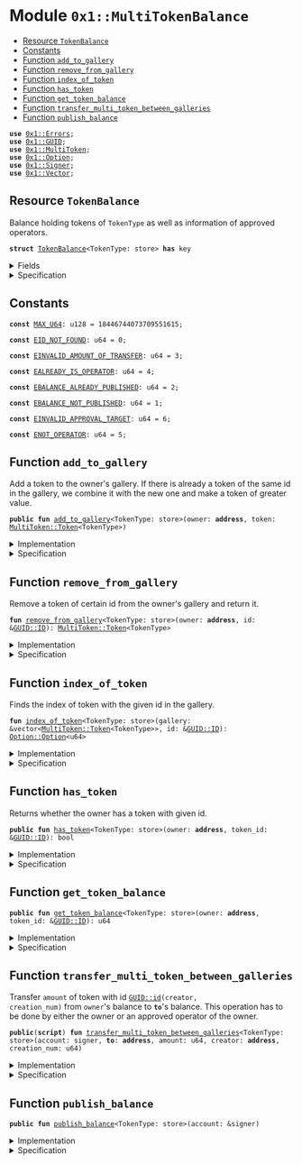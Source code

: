 
<a name="0x1_MultiTokenBalance"></a>

# Module `0x1::MultiTokenBalance`



-  [Resource `TokenBalance`](#0x1_MultiTokenBalance_TokenBalance)
-  [Constants](#@Constants_0)
-  [Function `add_to_gallery`](#0x1_MultiTokenBalance_add_to_gallery)
-  [Function `remove_from_gallery`](#0x1_MultiTokenBalance_remove_from_gallery)
-  [Function `index_of_token`](#0x1_MultiTokenBalance_index_of_token)
-  [Function `has_token`](#0x1_MultiTokenBalance_has_token)
-  [Function `get_token_balance`](#0x1_MultiTokenBalance_get_token_balance)
-  [Function `transfer_multi_token_between_galleries`](#0x1_MultiTokenBalance_transfer_multi_token_between_galleries)
-  [Function `publish_balance`](#0x1_MultiTokenBalance_publish_balance)


<pre><code><b>use</b> <a href="../../../../../../../experimental/releases/artifacts/current/build/MoveStdlib/docs/Errors.md#0x1_Errors">0x1::Errors</a>;
<b>use</b> <a href="../../../../../../../experimental/releases/artifacts/current/build/MoveStdlib/docs/GUID.md#0x1_GUID">0x1::GUID</a>;
<b>use</b> <a href="MultiToken.md#0x1_MultiToken">0x1::MultiToken</a>;
<b>use</b> <a href="../../../../../../../experimental/releases/artifacts/current/build/MoveStdlib/docs/Option.md#0x1_Option">0x1::Option</a>;
<b>use</b> <a href="../../../../../../../experimental/releases/artifacts/current/build/MoveStdlib/docs/Signer.md#0x1_Signer">0x1::Signer</a>;
<b>use</b> <a href="../../../../../../../experimental/releases/artifacts/current/build/MoveStdlib/docs/Vector.md#0x1_Vector">0x1::Vector</a>;
</code></pre>



<a name="0x1_MultiTokenBalance_TokenBalance"></a>

## Resource `TokenBalance`

Balance holding tokens of <code>TokenType</code> as well as information of approved operators.


<pre><code><b>struct</b> <a href="MultiTokenBalance.md#0x1_MultiTokenBalance_TokenBalance">TokenBalance</a>&lt;TokenType: store&gt; <b>has</b> key
</code></pre>



<details>
<summary>Fields</summary>


<dl>
<dt>
<code>gallery: vector&lt;<a href="MultiToken.md#0x1_MultiToken_Token">MultiToken::Token</a>&lt;TokenType&gt;&gt;</code>
</dt>
<dd>
 Gallery full of multi tokens owned by this balance
</dd>
</dl>


</details>

<details>
<summary>Specification</summary>



<pre><code><b>invariant</b> <b>forall</b> i1 in range(gallery), i2 in range(gallery) <b>where</b> gallery[i1].id == gallery[i2].id:
i1 == i2;
</code></pre>




<a name="0x1_MultiTokenBalance_get_token_balance_gallery"></a>


<pre><code><b>fun</b> <a href="MultiTokenBalance.md#0x1_MultiTokenBalance_get_token_balance_gallery">get_token_balance_gallery</a>&lt;TokenType&gt;(addr: <b>address</b>): vector&lt;Token&lt;TokenType&gt;&gt;{
   <b>global</b>&lt;<a href="MultiTokenBalance.md#0x1_MultiTokenBalance_TokenBalance">TokenBalance</a>&lt;TokenType&gt;&gt;(addr).gallery
}
</code></pre>




<a name="0x1_MultiTokenBalance_is_in_gallery"></a>


<pre><code><b>fun</b> <a href="MultiTokenBalance.md#0x1_MultiTokenBalance_is_in_gallery">is_in_gallery</a>&lt;TokenType&gt;(gallery: vector&lt;Token&lt;TokenType&gt;&gt;, token_id: <a href="../../../../../../../experimental/releases/artifacts/current/build/MoveStdlib/docs/GUID.md#0x1_GUID_ID">GUID::ID</a>): bool {
   <b>exists</b> i in range(gallery): gallery[i].id == token_id
}
</code></pre>




<a name="0x1_MultiTokenBalance_find_token_index_by_id"></a>


<pre><code><b>fun</b> <a href="MultiTokenBalance.md#0x1_MultiTokenBalance_find_token_index_by_id">find_token_index_by_id</a>&lt;TokenType&gt;(gallery: vector&lt;Token&lt;TokenType&gt;&gt;, id: <a href="../../../../../../../experimental/releases/artifacts/current/build/MoveStdlib/docs/GUID.md#0x1_GUID_ID">GUID::ID</a>): u64 {
   <b>choose</b> i in range(gallery) <b>where</b> gallery[i].id == id
}
</code></pre>



</details>

<a name="@Constants_0"></a>

## Constants


<a name="0x1_MultiTokenBalance_MAX_U64"></a>



<pre><code><b>const</b> <a href="MultiTokenBalance.md#0x1_MultiTokenBalance_MAX_U64">MAX_U64</a>: u128 = 18446744073709551615;
</code></pre>



<a name="0x1_MultiTokenBalance_EID_NOT_FOUND"></a>



<pre><code><b>const</b> <a href="MultiTokenBalance.md#0x1_MultiTokenBalance_EID_NOT_FOUND">EID_NOT_FOUND</a>: u64 = 0;
</code></pre>



<a name="0x1_MultiTokenBalance_EINVALID_AMOUNT_OF_TRANSFER"></a>



<pre><code><b>const</b> <a href="MultiTokenBalance.md#0x1_MultiTokenBalance_EINVALID_AMOUNT_OF_TRANSFER">EINVALID_AMOUNT_OF_TRANSFER</a>: u64 = 3;
</code></pre>



<a name="0x1_MultiTokenBalance_EALREADY_IS_OPERATOR"></a>



<pre><code><b>const</b> <a href="MultiTokenBalance.md#0x1_MultiTokenBalance_EALREADY_IS_OPERATOR">EALREADY_IS_OPERATOR</a>: u64 = 4;
</code></pre>



<a name="0x1_MultiTokenBalance_EBALANCE_ALREADY_PUBLISHED"></a>



<pre><code><b>const</b> <a href="MultiTokenBalance.md#0x1_MultiTokenBalance_EBALANCE_ALREADY_PUBLISHED">EBALANCE_ALREADY_PUBLISHED</a>: u64 = 2;
</code></pre>



<a name="0x1_MultiTokenBalance_EBALANCE_NOT_PUBLISHED"></a>



<pre><code><b>const</b> <a href="MultiTokenBalance.md#0x1_MultiTokenBalance_EBALANCE_NOT_PUBLISHED">EBALANCE_NOT_PUBLISHED</a>: u64 = 1;
</code></pre>



<a name="0x1_MultiTokenBalance_EINVALID_APPROVAL_TARGET"></a>



<pre><code><b>const</b> <a href="MultiTokenBalance.md#0x1_MultiTokenBalance_EINVALID_APPROVAL_TARGET">EINVALID_APPROVAL_TARGET</a>: u64 = 6;
</code></pre>



<a name="0x1_MultiTokenBalance_ENOT_OPERATOR"></a>



<pre><code><b>const</b> <a href="MultiTokenBalance.md#0x1_MultiTokenBalance_ENOT_OPERATOR">ENOT_OPERATOR</a>: u64 = 5;
</code></pre>



<a name="0x1_MultiTokenBalance_add_to_gallery"></a>

## Function `add_to_gallery`

Add a token to the owner's gallery. If there is already a token of the same id in the
gallery, we combine it with the new one and make a token of greater value.


<pre><code><b>public</b> <b>fun</b> <a href="MultiTokenBalance.md#0x1_MultiTokenBalance_add_to_gallery">add_to_gallery</a>&lt;TokenType: store&gt;(owner: <b>address</b>, token: <a href="MultiToken.md#0x1_MultiToken_Token">MultiToken::Token</a>&lt;TokenType&gt;)
</code></pre>



<details>
<summary>Implementation</summary>


<pre><code><b>public</b> <b>fun</b> <a href="MultiTokenBalance.md#0x1_MultiTokenBalance_add_to_gallery">add_to_gallery</a>&lt;TokenType: store&gt;(owner: <b>address</b>, token: Token&lt;TokenType&gt;)
<b>acquires</b> <a href="MultiTokenBalance.md#0x1_MultiTokenBalance_TokenBalance">TokenBalance</a> {
    <b>assert</b>!(<b>exists</b>&lt;<a href="MultiTokenBalance.md#0x1_MultiTokenBalance_TokenBalance">TokenBalance</a>&lt;TokenType&gt;&gt;(owner), <a href="MultiTokenBalance.md#0x1_MultiTokenBalance_EBALANCE_NOT_PUBLISHED">EBALANCE_NOT_PUBLISHED</a>);
    <b>let</b> id = <a href="MultiToken.md#0x1_MultiToken_id">MultiToken::id</a>&lt;TokenType&gt;(&token);
    <b>if</b> (<a href="MultiTokenBalance.md#0x1_MultiTokenBalance_has_token">has_token</a>&lt;TokenType&gt;(owner, &id)) {
        // If `owner` already <b>has</b> a token <b>with</b> the same id, remove it from the gallery
        // and join it <b>with</b> the new token.
        <b>let</b> original_token = <a href="MultiTokenBalance.md#0x1_MultiTokenBalance_remove_from_gallery">remove_from_gallery</a>&lt;TokenType&gt;(owner, &id);
        <a href="MultiToken.md#0x1_MultiToken_join">MultiToken::join</a>&lt;TokenType&gt;(&<b>mut</b> token, original_token);
    };
    <b>let</b> gallery = &<b>mut</b> <b>borrow_global_mut</b>&lt;<a href="MultiTokenBalance.md#0x1_MultiTokenBalance_TokenBalance">TokenBalance</a>&lt;TokenType&gt;&gt;(owner).gallery;
    <a href="../../../../../../../experimental/releases/artifacts/current/build/MoveStdlib/docs/Vector.md#0x1_Vector_push_back">Vector::push_back</a>(gallery, token);
}
</code></pre>



</details>

<details>
<summary>Specification</summary>



<pre><code><b>let</b> gallery = <a href="MultiTokenBalance.md#0x1_MultiTokenBalance_get_token_balance_gallery">get_token_balance_gallery</a>&lt;TokenType&gt;(owner);
<b>let</b> token_bal = token.balance;
<b>let</b> min_token_idx = <a href="MultiTokenBalance.md#0x1_MultiTokenBalance_find_token_index_by_id">find_token_index_by_id</a>(gallery, token.id);
<b>let</b> balance = gallery[min_token_idx].balance;
<b>let</b> <b>post</b> post_gallery = <a href="MultiTokenBalance.md#0x1_MultiTokenBalance_get_token_balance_gallery">get_token_balance_gallery</a>&lt;TokenType&gt;(owner);
<b>aborts_if</b> !<b>exists</b>&lt;<a href="MultiTokenBalance.md#0x1_MultiTokenBalance_TokenBalance">TokenBalance</a>&lt;TokenType&gt;&gt;(owner);
<b>aborts_if</b> <a href="MultiTokenBalance.md#0x1_MultiTokenBalance_is_in_gallery">is_in_gallery</a>(gallery, token.id) && <a href="MultiTokenBalance.md#0x1_MultiTokenBalance_MAX_U64">MAX_U64</a> - token.balance &lt; balance;
<b>ensures</b> <a href="MultiTokenBalance.md#0x1_MultiTokenBalance_is_in_gallery">is_in_gallery</a>(gallery, token.id) ==&gt; len(gallery) == len(post_gallery);
<b>ensures</b> !<a href="MultiTokenBalance.md#0x1_MultiTokenBalance_is_in_gallery">is_in_gallery</a>(gallery, token.id) ==&gt; len(gallery) + 1 == len(post_gallery);
<b>ensures</b> <a href="MultiTokenBalance.md#0x1_MultiTokenBalance_is_in_gallery">is_in_gallery</a>(gallery, token.id) ==&gt; post_gallery[len(gallery) - 1].balance ==
    token_bal + gallery[min_token_idx].balance;
<b>ensures</b> post_gallery[len(post_gallery) - 1].id == token.id;
</code></pre>



</details>

<a name="0x1_MultiTokenBalance_remove_from_gallery"></a>

## Function `remove_from_gallery`

Remove a token of certain id from the owner's gallery and return it.


<pre><code><b>fun</b> <a href="MultiTokenBalance.md#0x1_MultiTokenBalance_remove_from_gallery">remove_from_gallery</a>&lt;TokenType: store&gt;(owner: <b>address</b>, id: &<a href="../../../../../../../experimental/releases/artifacts/current/build/MoveStdlib/docs/GUID.md#0x1_GUID_ID">GUID::ID</a>): <a href="MultiToken.md#0x1_MultiToken_Token">MultiToken::Token</a>&lt;TokenType&gt;
</code></pre>



<details>
<summary>Implementation</summary>


<pre><code><b>fun</b> <a href="MultiTokenBalance.md#0x1_MultiTokenBalance_remove_from_gallery">remove_from_gallery</a>&lt;TokenType: store&gt;(owner: <b>address</b>, id: &<a href="../../../../../../../experimental/releases/artifacts/current/build/MoveStdlib/docs/GUID.md#0x1_GUID_ID">GUID::ID</a>): Token&lt;TokenType&gt;
<b>acquires</b> <a href="MultiTokenBalance.md#0x1_MultiTokenBalance_TokenBalance">TokenBalance</a> {
    <b>assert</b>!(<b>exists</b>&lt;<a href="MultiTokenBalance.md#0x1_MultiTokenBalance_TokenBalance">TokenBalance</a>&lt;TokenType&gt;&gt;(owner), <a href="MultiTokenBalance.md#0x1_MultiTokenBalance_EBALANCE_NOT_PUBLISHED">EBALANCE_NOT_PUBLISHED</a>);
    <b>let</b> gallery = &<b>mut</b> <b>borrow_global_mut</b>&lt;<a href="MultiTokenBalance.md#0x1_MultiTokenBalance_TokenBalance">TokenBalance</a>&lt;TokenType&gt;&gt;(owner).gallery;
    <b>let</b> index_opt = <a href="MultiTokenBalance.md#0x1_MultiTokenBalance_index_of_token">index_of_token</a>&lt;TokenType&gt;(gallery, id);
    <b>assert</b>!(<a href="../../../../../../../experimental/releases/artifacts/current/build/MoveStdlib/docs/Option.md#0x1_Option_is_some">Option::is_some</a>(&index_opt), <a href="../../../../../../../experimental/releases/artifacts/current/build/MoveStdlib/docs/Errors.md#0x1_Errors_limit_exceeded">Errors::limit_exceeded</a>(<a href="MultiTokenBalance.md#0x1_MultiTokenBalance_EID_NOT_FOUND">EID_NOT_FOUND</a>));
    <a href="../../../../../../../experimental/releases/artifacts/current/build/MoveStdlib/docs/Vector.md#0x1_Vector_remove">Vector::remove</a>(gallery, <a href="../../../../../../../experimental/releases/artifacts/current/build/MoveStdlib/docs/Option.md#0x1_Option_extract">Option::extract</a>(&<b>mut</b> index_opt))
}
</code></pre>



</details>

<details>
<summary>Specification</summary>



<pre><code><b>let</b> gallery = <a href="MultiTokenBalance.md#0x1_MultiTokenBalance_get_token_balance_gallery">get_token_balance_gallery</a>&lt;TokenType&gt;(owner);
<b>aborts_if</b> !<b>exists</b>&lt;<a href="MultiTokenBalance.md#0x1_MultiTokenBalance_TokenBalance">TokenBalance</a>&lt;TokenType&gt;&gt;(owner);
<b>aborts_if</b> !<a href="MultiTokenBalance.md#0x1_MultiTokenBalance_is_in_gallery">is_in_gallery</a>(gallery, id);
<b>ensures</b> !<a href="MultiTokenBalance.md#0x1_MultiTokenBalance_is_in_gallery">is_in_gallery</a>(<a href="MultiTokenBalance.md#0x1_MultiTokenBalance_get_token_balance_gallery">get_token_balance_gallery</a>&lt;TokenType&gt;(owner), id);
</code></pre>



</details>

<a name="0x1_MultiTokenBalance_index_of_token"></a>

## Function `index_of_token`

Finds the index of token with the given id in the gallery.


<pre><code><b>fun</b> <a href="MultiTokenBalance.md#0x1_MultiTokenBalance_index_of_token">index_of_token</a>&lt;TokenType: store&gt;(gallery: &vector&lt;<a href="MultiToken.md#0x1_MultiToken_Token">MultiToken::Token</a>&lt;TokenType&gt;&gt;, id: &<a href="../../../../../../../experimental/releases/artifacts/current/build/MoveStdlib/docs/GUID.md#0x1_GUID_ID">GUID::ID</a>): <a href="../../../../../../../experimental/releases/artifacts/current/build/MoveStdlib/docs/Option.md#0x1_Option_Option">Option::Option</a>&lt;u64&gt;
</code></pre>



<details>
<summary>Implementation</summary>


<pre><code><b>fun</b> <a href="MultiTokenBalance.md#0x1_MultiTokenBalance_index_of_token">index_of_token</a>&lt;TokenType: store&gt;(gallery: &vector&lt;Token&lt;TokenType&gt;&gt;, id: &<a href="../../../../../../../experimental/releases/artifacts/current/build/MoveStdlib/docs/GUID.md#0x1_GUID_ID">GUID::ID</a>): <a href="../../../../../../../experimental/releases/artifacts/current/build/MoveStdlib/docs/Option.md#0x1_Option">Option</a>&lt;u64&gt; {
    <b>let</b> i = 0;
    <b>let</b> len = <a href="../../../../../../../experimental/releases/artifacts/current/build/MoveStdlib/docs/Vector.md#0x1_Vector_length">Vector::length</a>(gallery);
    <b>while</b> ({<b>spec</b> {
        <b>invariant</b> i &gt;= 0;
        <b>invariant</b> i &lt;= len(gallery);
        <b>invariant</b> <b>forall</b> k in 0..i: gallery[k].id != id;
    };(i &lt; len)}) {
        <b>if</b> (<a href="MultiToken.md#0x1_MultiToken_id">MultiToken::id</a>&lt;TokenType&gt;(<a href="../../../../../../../experimental/releases/artifacts/current/build/MoveStdlib/docs/Vector.md#0x1_Vector_borrow">Vector::borrow</a>(gallery, i)) == *id) {
            <b>return</b> <a href="../../../../../../../experimental/releases/artifacts/current/build/MoveStdlib/docs/Option.md#0x1_Option_some">Option::some</a>(i)
        };
        i = i + 1;
    };
    <a href="../../../../../../../experimental/releases/artifacts/current/build/MoveStdlib/docs/Option.md#0x1_Option_none">Option::none</a>()
}
</code></pre>



</details>

<details>
<summary>Specification</summary>



<pre><code><b>let</b> min_token_idx = <b>choose</b> <b>min</b> i in range(gallery) <b>where</b> gallery[i].id == id;
<b>let</b> <b>post</b> res_id = <a href="../../../../../../../experimental/releases/artifacts/current/build/MoveStdlib/docs/Option.md#0x1_Option_borrow">Option::borrow</a>(result);
<b>ensures</b> <a href="MultiTokenBalance.md#0x1_MultiTokenBalance_is_in_gallery">is_in_gallery</a>(gallery, id) &lt;==&gt; (<a href="../../../../../../../experimental/releases/artifacts/current/build/MoveStdlib/docs/Option.md#0x1_Option_is_some">Option::is_some</a>(result) && res_id == min_token_idx);
<b>ensures</b> result ==  Option::spec_none() &lt;==&gt; !<a href="MultiTokenBalance.md#0x1_MultiTokenBalance_is_in_gallery">is_in_gallery</a>(gallery, id);
</code></pre>



</details>

<a name="0x1_MultiTokenBalance_has_token"></a>

## Function `has_token`

Returns whether the owner has a token with given id.


<pre><code><b>public</b> <b>fun</b> <a href="MultiTokenBalance.md#0x1_MultiTokenBalance_has_token">has_token</a>&lt;TokenType: store&gt;(owner: <b>address</b>, token_id: &<a href="../../../../../../../experimental/releases/artifacts/current/build/MoveStdlib/docs/GUID.md#0x1_GUID_ID">GUID::ID</a>): bool
</code></pre>



<details>
<summary>Implementation</summary>


<pre><code><b>public</b> <b>fun</b> <a href="MultiTokenBalance.md#0x1_MultiTokenBalance_has_token">has_token</a>&lt;TokenType: store&gt;(owner: <b>address</b>, token_id: &<a href="../../../../../../../experimental/releases/artifacts/current/build/MoveStdlib/docs/GUID.md#0x1_GUID_ID">GUID::ID</a>): bool <b>acquires</b> <a href="MultiTokenBalance.md#0x1_MultiTokenBalance_TokenBalance">TokenBalance</a> {
    <a href="../../../../../../../experimental/releases/artifacts/current/build/MoveStdlib/docs/Option.md#0x1_Option_is_some">Option::is_some</a>(&<a href="MultiTokenBalance.md#0x1_MultiTokenBalance_index_of_token">index_of_token</a>(&<b>borrow_global</b>&lt;<a href="MultiTokenBalance.md#0x1_MultiTokenBalance_TokenBalance">TokenBalance</a>&lt;TokenType&gt;&gt;(owner).gallery, token_id))
}
</code></pre>



</details>

<details>
<summary>Specification</summary>



<pre><code><b>let</b> gallery = <b>global</b>&lt;<a href="MultiTokenBalance.md#0x1_MultiTokenBalance_TokenBalance">TokenBalance</a>&lt;TokenType&gt;&gt;(owner).gallery;
<b>ensures</b> result &lt;==&gt; <a href="MultiTokenBalance.md#0x1_MultiTokenBalance_is_in_gallery">is_in_gallery</a>(gallery, token_id);
</code></pre>



</details>

<a name="0x1_MultiTokenBalance_get_token_balance"></a>

## Function `get_token_balance`



<pre><code><b>public</b> <b>fun</b> <a href="MultiTokenBalance.md#0x1_MultiTokenBalance_get_token_balance">get_token_balance</a>&lt;TokenType: store&gt;(owner: <b>address</b>, token_id: &<a href="../../../../../../../experimental/releases/artifacts/current/build/MoveStdlib/docs/GUID.md#0x1_GUID_ID">GUID::ID</a>): u64
</code></pre>



<details>
<summary>Implementation</summary>


<pre><code><b>public</b> <b>fun</b> <a href="MultiTokenBalance.md#0x1_MultiTokenBalance_get_token_balance">get_token_balance</a>&lt;TokenType: store&gt;(owner: <b>address</b>, token_id: &<a href="../../../../../../../experimental/releases/artifacts/current/build/MoveStdlib/docs/GUID.md#0x1_GUID_ID">GUID::ID</a>
): u64 <b>acquires</b> <a href="MultiTokenBalance.md#0x1_MultiTokenBalance_TokenBalance">TokenBalance</a> {
    <b>let</b> gallery = &<b>borrow_global</b>&lt;<a href="MultiTokenBalance.md#0x1_MultiTokenBalance_TokenBalance">TokenBalance</a>&lt;TokenType&gt;&gt;(owner).gallery;
    <b>let</b> index_opt = <a href="MultiTokenBalance.md#0x1_MultiTokenBalance_index_of_token">index_of_token</a>&lt;TokenType&gt;(gallery, token_id);

    <b>if</b> (<a href="../../../../../../../experimental/releases/artifacts/current/build/MoveStdlib/docs/Option.md#0x1_Option_is_none">Option::is_none</a>(&index_opt)) {
        0
    } <b>else</b> {
        <b>let</b> index = <a href="../../../../../../../experimental/releases/artifacts/current/build/MoveStdlib/docs/Option.md#0x1_Option_extract">Option::extract</a>(&<b>mut</b> index_opt);
        <a href="MultiToken.md#0x1_MultiToken_balance">MultiToken::balance</a>(<a href="../../../../../../../experimental/releases/artifacts/current/build/MoveStdlib/docs/Vector.md#0x1_Vector_borrow">Vector::borrow</a>(gallery, index))
    }
}
</code></pre>



</details>

<details>
<summary>Specification</summary>



<pre><code><b>let</b> gallery = <a href="MultiTokenBalance.md#0x1_MultiTokenBalance_get_token_balance_gallery">get_token_balance_gallery</a>&lt;TokenType&gt;(owner);
<b>let</b> min_token_idx = <a href="MultiTokenBalance.md#0x1_MultiTokenBalance_find_token_index_by_id">find_token_index_by_id</a>(gallery, token_id);
<b>ensures</b> !<a href="MultiTokenBalance.md#0x1_MultiTokenBalance_is_in_gallery">is_in_gallery</a>(gallery, token_id) ==&gt; result == 0;
<b>ensures</b> <a href="MultiTokenBalance.md#0x1_MultiTokenBalance_is_in_gallery">is_in_gallery</a>(gallery, token_id) ==&gt; result == gallery[min_token_idx].balance;
</code></pre>



</details>

<a name="0x1_MultiTokenBalance_transfer_multi_token_between_galleries"></a>

## Function `transfer_multi_token_between_galleries`

Transfer <code>amount</code> of token with id <code><a href="../../../../../../../experimental/releases/artifacts/current/build/MoveStdlib/docs/GUID.md#0x1_GUID_id">GUID::id</a>(creator, creation_num)</code> from <code>owner</code>'s
balance to <code><b>to</b></code>'s balance. This operation has to be done by either the owner or an
approved operator of the owner.


<pre><code><b>public</b>(<b>script</b>) <b>fun</b> <a href="MultiTokenBalance.md#0x1_MultiTokenBalance_transfer_multi_token_between_galleries">transfer_multi_token_between_galleries</a>&lt;TokenType: store&gt;(account: signer, <b>to</b>: <b>address</b>, amount: u64, creator: <b>address</b>, creation_num: u64)
</code></pre>



<details>
<summary>Implementation</summary>


<pre><code><b>public</b>(<b>script</b>) <b>fun</b> <a href="MultiTokenBalance.md#0x1_MultiTokenBalance_transfer_multi_token_between_galleries">transfer_multi_token_between_galleries</a>&lt;TokenType: store&gt;(
    account: signer,
    <b>to</b>: <b>address</b>,
    amount: u64,
    creator: <b>address</b>,
    creation_num: u64
) <b>acquires</b> <a href="MultiTokenBalance.md#0x1_MultiTokenBalance_TokenBalance">TokenBalance</a> {
    <b>let</b> owner = <a href="../../../../../../../experimental/releases/artifacts/current/build/MoveStdlib/docs/Signer.md#0x1_Signer_address_of">Signer::address_of</a>(&account);

    <b>assert</b>!(amount &gt; 0, <a href="MultiTokenBalance.md#0x1_MultiTokenBalance_EINVALID_AMOUNT_OF_TRANSFER">EINVALID_AMOUNT_OF_TRANSFER</a>);

    // Remove <a href="NFT.md#0x1_NFT">NFT</a> from `owner`'s gallery
    <b>let</b> id = <a href="../../../../../../../experimental/releases/artifacts/current/build/MoveStdlib/docs/GUID.md#0x1_GUID_create_id">GUID::create_id</a>(creator, creation_num);
    <b>let</b> token = <a href="MultiTokenBalance.md#0x1_MultiTokenBalance_remove_from_gallery">remove_from_gallery</a>&lt;TokenType&gt;(owner, &id);

    <b>assert</b>!(amount &lt;= <a href="MultiToken.md#0x1_MultiToken_balance">MultiToken::balance</a>(&token), <a href="MultiTokenBalance.md#0x1_MultiTokenBalance_EINVALID_AMOUNT_OF_TRANSFER">EINVALID_AMOUNT_OF_TRANSFER</a>);

    <b>if</b> (amount == <a href="MultiToken.md#0x1_MultiToken_balance">MultiToken::balance</a>(&token)) {
        // Owner does not have any token left, so add token <b>to</b> `<b>to</b>`'s gallery.
        <a href="MultiTokenBalance.md#0x1_MultiTokenBalance_add_to_gallery">add_to_gallery</a>&lt;TokenType&gt;(<b>to</b>, token);
    } <b>else</b> {
        // Split owner's token into two
        <b>let</b> (owner_token, to_token) = <a href="MultiToken.md#0x1_MultiToken_split">MultiToken::split</a>&lt;TokenType&gt;(token, amount);

        // Add tokens <b>to</b> owner's gallery.
        <a href="MultiTokenBalance.md#0x1_MultiTokenBalance_add_to_gallery">add_to_gallery</a>&lt;TokenType&gt;(owner, owner_token);

        // Add tokens <b>to</b> `<b>to</b>`'s gallery
        <a href="MultiTokenBalance.md#0x1_MultiTokenBalance_add_to_gallery">add_to_gallery</a>&lt;TokenType&gt;(<b>to</b>, to_token);
    };

    // TODO: add event emission
}
</code></pre>



</details>

<details>
<summary>Specification</summary>



<pre><code><b>let</b> owner = <a href="../../../../../../../experimental/releases/artifacts/current/build/MoveStdlib/docs/Signer.md#0x1_Signer_address_of">Signer::address_of</a>(account);
<b>let</b> gallery_owner = <a href="MultiTokenBalance.md#0x1_MultiTokenBalance_get_token_balance_gallery">get_token_balance_gallery</a>&lt;TokenType&gt;(owner);
<b>let</b> gallery_to = <a href="MultiTokenBalance.md#0x1_MultiTokenBalance_get_token_balance_gallery">get_token_balance_gallery</a>&lt;TokenType&gt;(<b>to</b>);
<b>let</b> <b>post</b> post_gallery_owner = <a href="MultiTokenBalance.md#0x1_MultiTokenBalance_get_token_balance_gallery">get_token_balance_gallery</a>&lt;TokenType&gt;(owner);
<b>let</b> <b>post</b> post_gallery_to = <a href="MultiTokenBalance.md#0x1_MultiTokenBalance_get_token_balance_gallery">get_token_balance_gallery</a>&lt;TokenType&gt;(<b>to</b>);
<b>let</b> id = <a href="../../../../../../../experimental/releases/artifacts/current/build/MoveStdlib/docs/GUID.md#0x1_GUID_create_id">GUID::create_id</a>(creator, creation_num);
<b>let</b> min_token_idx = <a href="MultiTokenBalance.md#0x1_MultiTokenBalance_find_token_index_by_id">find_token_index_by_id</a>(gallery_owner, id);
<b>let</b> min_token_idx_to = <a href="MultiTokenBalance.md#0x1_MultiTokenBalance_find_token_index_by_id">find_token_index_by_id</a>(gallery_to, id);
<b>aborts_if</b> amount &lt;= 0;
<b>aborts_if</b> !<b>exists</b>&lt;<a href="MultiTokenBalance.md#0x1_MultiTokenBalance_TokenBalance">TokenBalance</a>&lt;TokenType&gt;&gt;(owner);
<b>aborts_if</b> !<b>exists</b>&lt;<a href="MultiTokenBalance.md#0x1_MultiTokenBalance_TokenBalance">TokenBalance</a>&lt;TokenType&gt;&gt;(<b>to</b>);
<b>aborts_if</b> !<a href="MultiTokenBalance.md#0x1_MultiTokenBalance_is_in_gallery">is_in_gallery</a>(gallery_owner, id);
<b>aborts_if</b> amount &gt; gallery_owner[min_token_idx].balance;
<b>aborts_if</b> owner != <b>to</b> && <a href="MultiTokenBalance.md#0x1_MultiTokenBalance_is_in_gallery">is_in_gallery</a>(gallery_to, id) && <a href="MultiTokenBalance.md#0x1_MultiTokenBalance_MAX_U64">MAX_U64</a> - amount &lt; gallery_to[min_token_idx_to].balance;
<b>ensures</b> (gallery_owner[min_token_idx].balance == amount && <b>to</b> != owner) ==&gt;
        !<a href="MultiTokenBalance.md#0x1_MultiTokenBalance_is_in_gallery">is_in_gallery</a>(post_gallery_owner, id);
<b>ensures</b> gallery_owner[min_token_idx].balance &gt; amount ==&gt;
        post_gallery_owner[len(post_gallery_owner) - 1].id == id;
<b>ensures</b> post_gallery_to[len(post_gallery_to) - 1].id == id;
<b>ensures</b> (gallery_owner[min_token_idx].balance &gt; amount && <b>to</b> != owner) ==&gt;
        post_gallery_owner[len(post_gallery_owner) - 1].balance ==
          gallery_owner[min_token_idx].balance - amount;
<b>ensures</b> (<b>to</b> != owner && !<a href="MultiTokenBalance.md#0x1_MultiTokenBalance_is_in_gallery">is_in_gallery</a>(gallery_to, id) )==&gt;
        post_gallery_to[len(post_gallery_to) - 1].balance == amount;
<b>ensures</b> (<b>to</b> != owner && <a href="MultiTokenBalance.md#0x1_MultiTokenBalance_is_in_gallery">is_in_gallery</a>(gallery_to, id) )==&gt;
        post_gallery_to[len(post_gallery_to) - 1].balance ==
           gallery_to[min_token_idx_to].balance + amount;
<b>ensures</b> <b>to</b> == owner ==&gt; post_gallery_owner[len(post_gallery_owner) - 1].balance ==
                        gallery_owner[min_token_idx].balance;
</code></pre>



</details>

<a name="0x1_MultiTokenBalance_publish_balance"></a>

## Function `publish_balance`



<pre><code><b>public</b> <b>fun</b> <a href="MultiTokenBalance.md#0x1_MultiTokenBalance_publish_balance">publish_balance</a>&lt;TokenType: store&gt;(account: &signer)
</code></pre>



<details>
<summary>Implementation</summary>


<pre><code><b>public</b> <b>fun</b> <a href="MultiTokenBalance.md#0x1_MultiTokenBalance_publish_balance">publish_balance</a>&lt;TokenType: store&gt;(account: &signer) {
    <b>assert</b>!(!<b>exists</b>&lt;<a href="MultiTokenBalance.md#0x1_MultiTokenBalance_TokenBalance">TokenBalance</a>&lt;TokenType&gt;&gt;(<a href="../../../../../../../experimental/releases/artifacts/current/build/MoveStdlib/docs/Signer.md#0x1_Signer_address_of">Signer::address_of</a>(account)), <a href="MultiTokenBalance.md#0x1_MultiTokenBalance_EBALANCE_ALREADY_PUBLISHED">EBALANCE_ALREADY_PUBLISHED</a>);
    <b>move_to</b>(account, <a href="MultiTokenBalance.md#0x1_MultiTokenBalance_TokenBalance">TokenBalance</a>&lt;TokenType&gt; { gallery: <a href="../../../../../../../experimental/releases/artifacts/current/build/MoveStdlib/docs/Vector.md#0x1_Vector_empty">Vector::empty</a>() });
}
</code></pre>



</details>

<details>
<summary>Specification</summary>



<pre><code><b>let</b> addr = <a href="../../../../../../../experimental/releases/artifacts/current/build/MoveStdlib/docs/Signer.md#0x1_Signer_address_of">Signer::address_of</a>(account);
<b>aborts_if</b> <b>exists</b>&lt;<a href="MultiTokenBalance.md#0x1_MultiTokenBalance_TokenBalance">TokenBalance</a>&lt;TokenType&gt;&gt;(addr);
<b>ensures</b> <b>exists</b>&lt;<a href="MultiTokenBalance.md#0x1_MultiTokenBalance_TokenBalance">TokenBalance</a>&lt;TokenType&gt;&gt;(addr);
</code></pre>



</details>
